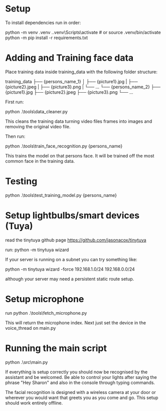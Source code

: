 # Setup

To install dependencies run in order:

python -m venv .venv
.\.venv\Scripts\activate  # or source .venv/bin/activate
python -m pip install -r requirements.txt


# Adding and Training face data

Place training data inside training_data with the following folder structure:

training_data
├── {persons_name_1}
│   ├── {picture1}.jpg
|   ├── {picture2}.jpeg
|   ├── {picture3}.png
|   └── ...
└── {persons_name_2}
    ├── {picture1}.jpg
    ├── {picture2}.jpeg
    ├── {picture3}.png
    └── ...

First run:

python .\tools\data_cleaner.py

This cleans the training data turning video files frames into images and removing the original video file.

Then run:

python .\tools\train_face_recognition.py {persons_name}

This trains the model on that persons face. It will be trained off the most common face in the training data.

# Testing

python .\tools\test_training_model.py {persons_name}


# Setup lightbulbs/smart devices (Tuya)

read the tinytuya github page
https://github.com/jasonacox/tinytuya

run:
python -m tinytuya wizard

If your server is running on a subnet you can try something like:

python -m tinytuya wizard -force 192.168.1.0/24 192.168.0.0/24

although your server may need a persistent static route setup.


# Setup microphone

run python .\tools\fetch_microphone.py

This will return the microphone index. Next just set the device in the voice_thread on main.py

# Running the main script

python .\src\main.py

If everything is setup correctly you should now be recognised by the assistant and be welcomed. Be able to control your lights after saying the phrase "Hey Sharon" and also in the console through typing commands.

The facial recognition is designed with a wireless camera at your door or wherever you would want that greets you as you come and go. This setup should work entirely offline.